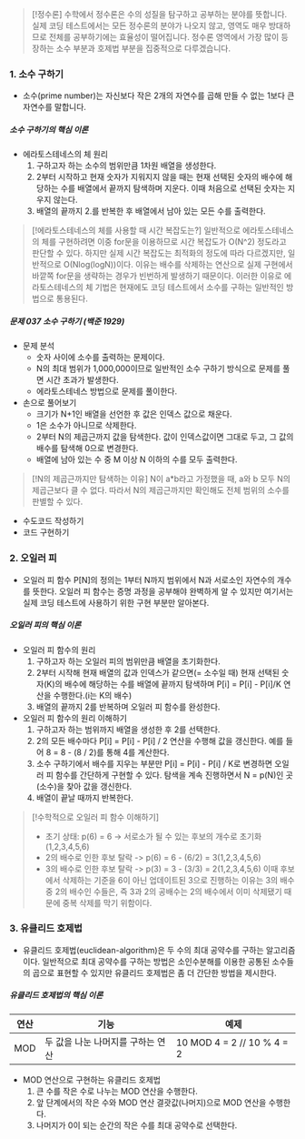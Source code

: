 >[!정수론]
>수학에서 정수론은 수의 성질을 탐구하고 공부하는 분야를 뜻합니다. 실제 코딩 테스트에서는 모든 정수론의 분야가 나오지 않고, 영역도 매우 방대하므로 전체를 공부하기에는 효율성이 떨어집니다.
>정수론 영역에서 가장 많이 등장하는 소수 부분과 호제법 부분을 집중적으로 다루겠습니다.

### 1. 소수 구하기
- 소수(prime number)는 자신보다 작은 2개의 자연수를 곱해 만들 수 없는 1보다 큰 자연수를 말합니다.
##### 소수 구하기의 핵심 이론
- 에라토스테네스의 체 원리
	1. 구하고자 하는 소수의 범위만큼 1차원 배열을 생성한다.
	2. 2부터 시작하고 현재 숫자가 지워지지 않을 때는 현재 선택된 숫자의 배수에 해당하는 수를 배열에서 끝까지 탐색하며 지운다. 이때 처음으로 선택된 숫자는 지우지 않는다.
	3. 배열의 끝까지 2.를 반복한 후 배열에서 남아 있는 모든 수를 출력한다.
>[!에라토스테네스의 체를 사용할 때 시간 복잡도는?]
>일반적으로 에라토스테네스의 체를 구현하려면 이중 for문을 이용하므로 시간 복잡도가 O(N^2) 정도라고 판단할 수 있다. 하지만 실제 시간 복잡도는 최적화의 정도에 따라 다르겠지만, 일반적으로 O(Nlog(logN))이다. 이유는 배수를 삭제하는 연산으로 실제 구현에서 바깥쪽 for문을 생략하는 경우가 빈번하게 발생하기 때문이다. 이러한 이유로 에라토스테네스의 체 기법은 현재에도 코딩 테스트에서 소수를 구하는 일반적인 방법으로 통용된다.

##### 문제 037 소수 구하기 (백준 1929)
- 문제 분석
	- 숫자 사이에 소수를 출력하는 문제이다.
	- N의 최대 범위가 1,000,000이므로 일반적인 소수 구하기 방식으로 문제를 풀면 시간 초과가 발생한다.
	- 에라토스테네스 방법으로 문제를 풀이한다.
- 손으로 풀어보기
	- 크기가 N+1인 배열을 선언한 후 값은 인덱스 값으로 채운다.
	- 1은 소수가 아니므로 삭제한다.
	- 2부터 N의 제곱근까지 값을 탐색한다. 값이 인덱스값이면 그대로 두고, 그 값의 배수를 탐색해 0으로 변경한다.
	- 배열에 남아 있는 수 중 M 이상 N 이하의 수를 모두 출력한다.
>[!N의 제곱근까지만 탐색하는 이유]
>N이 a*b라고 가정했을 때, a와 b 모두 N의 제곱근보다 클 수 없다. 따라서 N의 제곱근까지만 확인해도 전체 범위의 소수를 판별할 수 있다.
- 수도코드 작성하기
- 코드 구현하기

### 2. 오일러 피
- 오일러 피 함수 P[N]의 정의는 1부터 N까지 범위에서 N과 서로소인 자연수의 개수를 뜻한다. 오일러 피 함수는 증명 과정을 공부해야 완벽하게 알 수 있지만 여기서는 실제 코딩 테스트에 사용하기 위한 구현 부분만 알아본다.
##### 오일러 피의 핵심 이론
- 오일러 피 함수의 원리
	1. 구하고자 하는 오일러 피의 범위만큼 배열을 초기화한다.
	2. 2부터 시작해 현재 배열의 값과 인덱스가 같으면(= 소수일 때) 현재 선택된 숫자(K)의 배수에 해당하는 수를 배열에 끝까지 탐색하며 P[i] = P[i] - P[i]/K 연산을 수행한다.(i는 K의 배수)
	3. 배열의 끝까지 2를 반복하며 오일러 피 함수를 완성한다.
- 오일러 피 함수의 원리 이해하기
	1. 구하고자 하는 범위까지 배열을 생성한 후 2를 선택한다.
	2. 2의 모든 배수마다 P[i] = P[i] - P[i] / 2 연산을 수행해 값을 갱신한다. 예를 들어 8 = 8 - (8 / 2)를 통해 4를 계산한다.
	3. 소수 구하기에서 배수를 지우는 부분만 P[i] = P[i] - P[i] / K로 변경하면 오일러 피 함수를 간단하게 구현할 수 있다. 탐색을 계속 진행하면서 N = p(N)인 곳(소수)을 찾아 값을 갱신한다.
	4. 배열이 끝날 때까지 반복한다.
>[!수학적으로 오일러 피 함수 이해하기]
>- 초기 상태: p(6) = 6 -> 서로소가 될 수 있는 후보의 개수로 초기화(1,2,3,4,5,6)
>- 2의 배수로 인한 후보 탈락 -> p(6) = 6 - (6/2) = 3(1,2,3,4,5,6)
>- 3의 배수로 인한 후보 탈락 -> p(3) = 3 - (3/3) = 2(1,2,3,4,5,6)
>이때 후보에서 삭제하는 기준을 6이 아닌 업데이트된 3으로 진행하는 이유는 3의 배수 중 2의 배수인 수들은, 즉 3과 2의 공배수는 2의 배수에서 이미 삭제됐기 때문에 중복 삭제를 막기 위함이다. 
### 3. 유클리드 호제법
- 유클리드 호제법(euclidean-algorithm)은 두 수의 최대 공약수를 구하는 알고리즘이다. 일반적으로 최대 공약수를 구하는 방법은 소인수분해를 이용한 공통된 소수들의 곱으로 표현할 수 있지만 유클리드 호제법은 좀 더 간단한 방법을 제시한다.
##### 유클리드 호제법의 핵심 이론
| 연산  | 기능                  | 예제                         |
| --- | ------------------- | -------------------------- |
| MOD | 두 값을 나눈 나머지를 구하는 연산 | 10 MOD 4 = 2 // 10 % 4 = 2 |
- MOD 연산으로 구현하는 유클리드 호제법
	1. 큰 수를 작은 수로 나누는 MOD 연산을 수행한다.
	2. 앞 단계에서의 작은 수와 MOD 연산 결괏값(나머지)으로 MOD 연산을 수행한다.
	3. 나머지가 0이 되는 순간의 작은 수를 최대 공약수로 선택한다.
